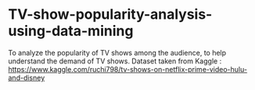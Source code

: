 # TV-show-popularity-analysis-using-data-mining
To analyze the popularity of TV shows among the audience, to help understand the demand of TV shows. Dataset taken from Kaggle : https://www.kaggle.com/ruchi798/tv-shows-on-netflix-prime-video-hulu-and-disney

